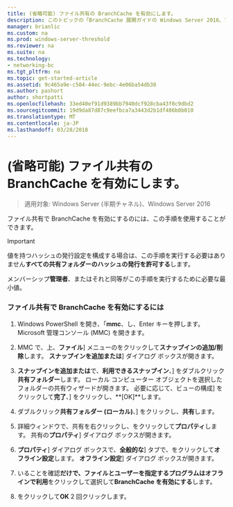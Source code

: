 ```yaml
---
title: (省略可能) ファイル共有の BranchCache を有効にします。
description: このトピックの「BranchCache 展開ガイドの Windows Server 2016、ブランチ オフィスに WAN 帯域幅使用を最適化するために分散され、ホスト型キャッシュ モードで BranchCache を展開する方法示しますの一部である
manager: brianlic
ms.custom: na
ms.prod: windows-server-threshold
ms.reviewer: na
ms.suite: na
ms.technology:
- networking-bc
ms.tgt_pltfrm: na
ms.topic: get-started-article
ms.assetid: 9c465a9e-c504-44ec-9ebc-4e06ba54db30
ms.author: pashort
author: shortpatti
ms.openlocfilehash: 33ed40ef91d9389bb7940dcf928cba43f0c9dbd2
ms.sourcegitcommit: 19d9da87d87c9eefbca7a3443d2b1df486b0b010
ms.translationtype: MT
ms.contentlocale: ja-JP
ms.lasthandoff: 03/28/2018
---
```

# <a name="enable-branchcache-on-a-file-share-optional"></a>(省略可能) ファイル共有の BranchCache を有効にします。

>適用対象: Windows Server (半期チャネル)、Windows Server 2016

ファイル共有で BranchCache を有効にするのには、この手順を使用することができます。  
  
> [!IMPORTANT]  
> 値を持つハッシュの発行設定を構成する場合は、この手順を実行する必要はありません**すべての共有フォルダーのハッシュの発行を許可する**します。  
  
メンバーシップ**管理者**、またはそれと同等がこの手順を実行するために必要な最小値。  
  
### <a name="to-enable-branchcache-on-a-file-share"></a>ファイル共有で BranchCache を有効にするには  
  
1.  Windows PowerShell を開き、「**mmc**、し、Enter キーを押します。 Microsoft 管理コンソール (MMC) を開きます。  
  
2.  MMC で、上、**ファイル**] メニューのをクリックして**スナップインの追加/削除**します。 **スナップインを追加または**] ダイアログ ボックスが開きます。  
  
3.  **スナップインを追加または**で、**利用できるスナップイン**、] をダブルクリック**共有フォルダー**します。 ローカル コンピューター オブジェクトを選択したフォルダーの共有ウィザードが開きます。 必要に応じて、ビューの構成] をクリックして**完了**、] をクリックし、**[OK]**します。  
  
4.  ダブルクリック**共有フォルダー (ローカル)**、] をクリックし、**共有**します。  
  
5.  詳細ウィンドウで、共有を右クリックし、をクリックして**プロパティ**します。 共有の**プロパティ**] ダイアログ ボックスが開きます。  
  
6.  **プロパティ**] ダイアログ ボックスで、**全般的な**] タブで、をクリックして**オフライン設定**します。 **オフライン設定**] ダイアログ ボックスが開きます。  
  
7.  いることを確認**だけで、ファイルとユーザーを指定するプログラムはオフラインで利用**をクリックして選択して**BranchCache を有効にする**します。  
  
8.  をクリックして**OK** 2 回クリックします。  
  

